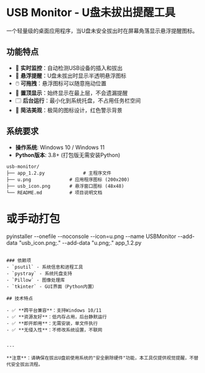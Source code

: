 # USB Monitor - U盘未拔出提醒工具

一个轻量级的桌面应用程序，当U盘未安全拔出时在屏幕角落显示悬浮提醒图标。


## 功能特点

- 🔔 **实时监控**：自动检测USB设备的插入和拔出
- 🎯 **悬浮提醒**：U盘未拔出时显示半透明悬浮图标
- 🖱️ **可拖拽**：悬浮图标可以随意拖动位置
- 📌 **置顶显示**：始终显示在最上层，不会遗漏提醒
- 🗔 **后台运行**：最小化到系统托盘，不占用任务栏空间
- 🎨 **简洁美观**：极简的图标设计，红色警示背景

## 系统要求

- **操作系统**: Windows 10 / Windows 11
- **Python版本**: 3.8+ (打包版无需安装Python)


```
usb-monitor/
├── app_1.2.py              # 主程序文件
├── u.png              # 应用程序图标 (200x200)
├── usb_icon.png       # 悬浮窗口图标 (48x48)
└── README.md          # 项目说明文档
```


# 或手动打包
pyinstaller --onefile --noconsole --icon=u.png --name USBMonitor --add-data "usb_icon.png;." --add-data "u.png;." app_1.2.py
```

### 依赖项
- `psutil` - 系统信息和进程工具
- `pystray` - 系统托盘支持
- `Pillow` - 图像处理库
- `tkinter` - GUI界面（Python内置）

## 技术特点

- ✅ **跨平台兼容**：支持Windows 10/11
- ✅ **资源友好**：低内存占用，后台静默运行
- ✅ **即开即用**：无需安装，单文件执行
- ✅ **无侵入性**：不修改系统设置，不联网


---

**注意**：请确保在拔出U盘前使用系统的"安全删除硬件"功能，本工具仅提供视觉提醒，不替代安全拔出流程。
